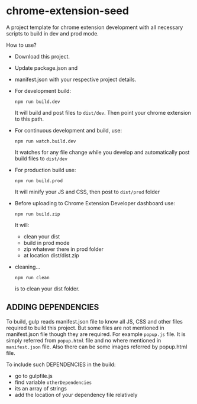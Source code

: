 # chrome-extension-seed
A project template for chrome extension development with all necessary scripts to build in dev and prod mode.

How to use?

- Download this project. 
- Update package.json and
- manifest.json with your respective project details.
- For development build: 

    `npm run build.dev`

    It will build and post files to `dist/dev`. Then point your chrome extension to this path.

- For continuous development and build, use:

    `npm run watch.build.dev`

    It watches for any file change while you develop and automatically post build files to `dist/dev`



- For production build use:

    `npm run build.prod`

    It will minify your JS and CSS, then post to `dist/prod` folder



- Before uploading to Chrome Extension Developer dashboard use:

    `npm run build.zip`

    It will:
    - clean your dist
    - build in prod mode
    - zip whatever there in prod folder
    - at location dist/dist.zip


- cleaning...

    `npm run clean`

    is to clean your dist folder.

ADDING DEPENDENCIES
-------------------
To build, gulp reads manifest.json file to know all JS, CSS and other files required to build this project. But some files are not mentioned in manifest.json file though they are required. For example `popup.js` file. It is simply referred from `popup.html` file and no where mentioned in `manifest.json` file. Also there can be some images referred by popup.html file.

To include such DEPENDENCIES in the build:
- go to gulpfile.js
- find variable `otherDependencies`
- its an array of strings
- add the location of your dependency file relatively

